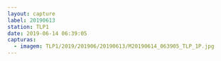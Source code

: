 ```yaml
---
layout: capture
label: 20190613
station: TLP1
date: 2019-06-14 06:39:05
capturas:
  - imagem: TLP1/2019/201906/20190613/M20190614_063905_TLP_1P.jpg
---
```

